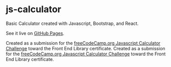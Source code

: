 # js-calculator
Basic Calculator created with Javascript, Bootstrap, and React.

See it live on [GitHub Pages](https://seidobllik.github.io/js-calculator/). 

Created as a submission for the [freeCodeCamp.org Javascript Calculator Challenge](https://www.freecodecamp.org/learn/front-end-libraries/front-end-libraries-projects/build-a-javascript-calculator) toward the Front End Library certificate.
Created as a submission for the [freeCodeCamp.org Javascript Calculator Challenge]() toward the Front End Library certificate.
